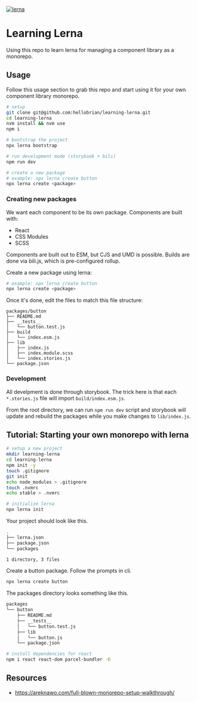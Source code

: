 [![lerna](https://img.shields.io/badge/maintained%20with-lerna-cc00ff.svg)](https://lerna.js.org/)

# Learning Lerna

Using this repo to learn lerna for managing a component library as a monorepo.

## Usage

Follow this usage section to grab this repo and start using it for your own component library monorepo.

```sh
# setup
git clone git@github.com:hellobrian/learning-lerna.git
cd learning-lerna
nvm install && nvm use 
npm i

# bootstrap the project
npx lerna bootstrap

# run development mode (storybook + bili)
npm run dev

# create a new package
# example: npx lerna create button
npx lerna create <package>
```

### Creating new packages

We want each component to be its own package.
Components are built with: 

- React
- CSS Modules
- SCSS

Components are built out to ESM, but CJS and UMD is possible.
Builds are done via bili.js, which is pre-configured rollup. 

Create a new package using lerna:

```sh
# example: npx lerna create button
npx lerna create <package>
```

Once it's done, edit the files to match this file structure:
```
packages/button
├── README.md
├── __tests__
│   └── button.test.js
├── build
│   └── index.esm.js
├── lib
│   ├── index.js
│   ├── index.module.scss
│   └── index.stories.js
└── package.json
```

### Development

All develpment is done through storybook.
The trick here is that each `*.stories.js` file will import `build/index.esm.js`.

From the root directory, we can run `npm run dev` script and storybook will update and rebuild the packages while you make changes to `lib/index.js`.


## Tutorial: Starting your own monorepo with lerna

```sh
# setup a new project
mkdir learning-lerna
cd learning-lerna
npm init -y
touch .gitignore
git init
echo node_modules > .gitignore
touch .nvmrc
echo stable > .nvmrc

# initialize lerna
npx lerna init
```

Your project should look like this.

```sh
.
├── lerna.json
├── package.json
└── packages

1 directory, 3 files
```

Create a button package. Follow the prompts in cli.

```sh
npx lerna create button
```

The packages directory looks something like this.

```sh
packages
└── button
    ├── README.md
    ├── __tests__
    │   └── button.test.js
    ├── lib
    │   └── button.js
    └── package.json
```

```sh
# install dependencies for react
npm i react react-dom parcel-bundler -D
```

## Resources

- https://areknawo.com/full-blown-monorepo-setup-walkthrough/
